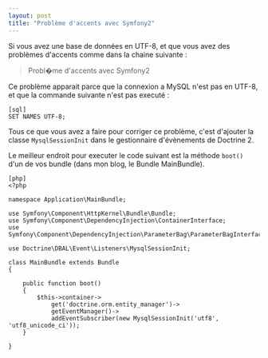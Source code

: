```yaml
---
layout: post
title: "Problème d'accents avec Symfony2"
---
```


Si vous avez une base de données en UTF-8, et que vous avez des problèmes d'accents comme dans la chaine suivante :

> Probl�me d'accents avec Symfony2

Ce problème apparait parce que la connexion a MySQL n'est pas en UTF-8, et que la commande suivante n'est pas executé :

    [sql]
    SET NAMES UTF-8;
    
Tous ce que vous avez a faire pour corriger ce problème, c'est d'ajouter la classe `MysqlSessionInit` dans le gestionnaire d'évènements de Doctrine 2.

Le meilleur endroit pour executer le code suivant est la méthode `boot()` d'un de vos bundle (dans mon blog, le Bundle MainBundle).

    [php]
    <?php

    namespace Application\MainBundle;

    use Symfony\Component\HttpKernel\Bundle\Bundle;
    use Symfony\Component\DependencyInjection\ContainerInterface;
    use Symfony\Component\DependencyInjection\ParameterBag\ParameterBagInterface;

    use Doctrine\DBAL\Event\Listeners\MysqlSessionInit;

    class MainBundle extends Bundle
    {

        public function boot()
        {
            $this->container->
                get('doctrine.orm.entity_manager')->
                getEventManager()->
                addEventSubscriber(new MysqlSessionInit('utf8', 'utf8_unicode_ci'));
        }

    }